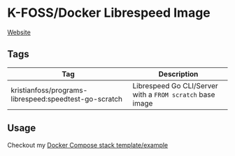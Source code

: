 # K-FOSS/Docker Librespeed Image

[Website](https://github.com/librespeed/speedtest)

## Tags

| Tag                                                   | Description                                               |
| ----------------------------------------------------- | --------------------------------------------------------- |
| kristianfoss/programs-librespeed:speedtest-go-scratch | Librespeed Go CLI/Server with a `FROM scratch` base image |

## Usage

Checkout my [Docker Compose stack template/example](https://github.com/K-FOSS/Docker/tree/feat-awesome/Stacks/TMP/Templates/Speedtest)
